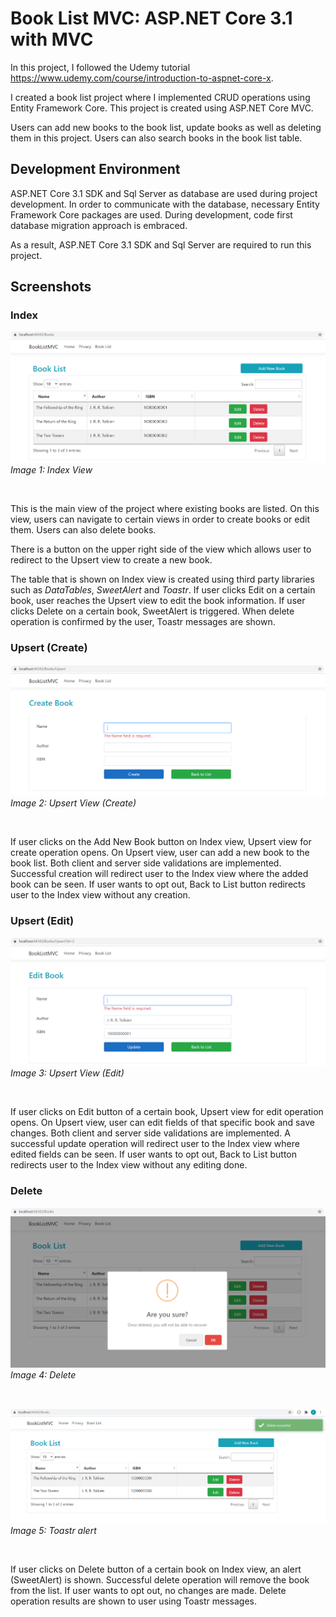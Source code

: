 # Book List MVC: ASP.NET Core 3.1 with MVC
In this project, I followed the Udemy tutorial https://www.udemy.com/course/introduction-to-aspnet-core-x.

I created a book list project where I implemented CRUD operations using Entity Framework Core.
This project is created using ASP.NET Core MVC.

Users can add new books to the book list, update books as well as deleting them in this project.
Users can also search books in the book list table.


## Development Environment

ASP.NET Core 3.1 SDK and Sql Server as database are used during project development.
In order to communicate with the database, necessary Entity Framework Core packages are used.
During development, code first database migration approach is embraced.

As a result, ASP.NET Core 3.1 SDK and Sql Server are required to run this project.

## Screenshots

### Index

![ss01.PNG](Docs/Screenshots/ss01.PNG)
<i>Image 1: Index View</i>

<br/>

This is the main view of the project where existing books are listed.
On this view, users can navigate to certain views in order to create books or edit them.
Users can also delete books.

There is a button on the upper right side of the view which allows user to redirect
to the Upsert view to create a new book.

The table that is shown on Index view is created using third party libraries such as *DataTables*, *SweetAlert* and *Toastr*.
If user clicks Edit on a certain book, user reaches the Upsert view to edit the book information.
If user clicks Delete on a certain book, SweetAlert is triggered.
When delete operation is confirmed by the user, Toastr messages are shown.

### Upsert (Create)

![ss02.PNG](Docs/Screenshots/ss02.PNG)
<i>Image 2: Upsert View (Create)</i>

<br/>


If user clicks on the Add New Book button on Index view, Upsert view for create operation opens.
On Upsert view, user can add a new book to the book list.
Both client and server side validations are implemented.
Successful creation will redirect user to the Index view where the added book can be seen.
If user wants to opt out, Back to List button redirects user to the Index view without any creation.

### Upsert (Edit)

![ss03.PNG](Docs/Screenshots/ss03.PNG)
<i>Image 3: Upsert View (Edit)</i>

<br/>

If user clicks on Edit button of a certain book, Upsert view for edit operation opens.
On Upsert view, user can edit fields of that specific book and save changes.
Both client and server side validations are implemented.
A successful update operation will redirect user to the Index view where edited fields can be seen.
If user wants to opt out, Back to List button redirects user to the Index view without any editing done.


### Delete

![ss04.PNG](Docs/Screenshots/ss04.PNG)
<i>Image 4: Delete</i>

<br/>

![ss05.PNG](Docs/Screenshots/ss05.PNG)
<i>Image 5: Toastr alert</i>

<br/>

If user clicks on Delete button of a certain book on Index view, an alert (SweetAlert) is shown.
Successful delete operation will remove the book from the list.
If user wants to opt out, no changes are made.
Delete operation results are shown to user using Toastr messages.